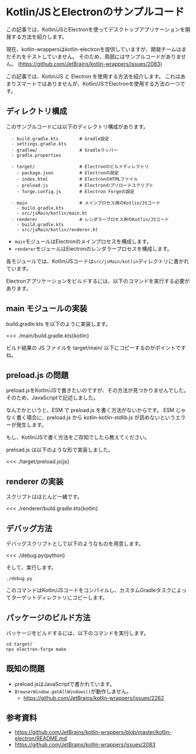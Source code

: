 # Kotlin/JSとElectronのサンプルコード

この記事では、Kotlin/JSとElectronを使ってデスクトップアプリケーションを開発する方法を紹介します。

現在、kotlin-wrappersはkotlin-electronを提供していますが、開発チームはまだそれをテストしていません。
そのため、周囲にはサンプルコードがありません。
(https://github.com/JetBrains/kotlin-wrappers/issues/2083)

この記事では、Kotlin/JS と Electron を使用する方法を紹介します。
これはあまりスマートではありませんが、Kotlin/JSでElectronを使用する方法の一つです。

## ディレクトリ構成

このサンプルコードには以下のディレクトリ構成があります。

```
  - build.gradle.kts        # Gradle設定
  - settings.gradle.kts
  - gradlew/                # Gradleラッパー
  - gradle.properties

  - target/                 # Electronのビルドディレクトリ
    - package.json          # Electronの設定
    - index.html            # ElectronのHTMLファイル
    - preload.js            # Electronのプリロードスクリプト
    - forge.config.js       # Electron Forgeの設定

  - main                    # メインプロセス用のKotlin/JSコード  
    - build.gradle.kts
    - src/jsMain/kotlin/main.kt
  - renderer                # レンダラープロセス用のKotlin/JSコード  
    - build.gradle.kts
    - src/jsMain/kotlin/renderer.kt
```

- `main`モジュールはElectronのメインプロセスを構成します。
- `renderer`モジュールはElectronのレンダラープロセスを構成します。

各モジュールでは、Kotlin/JSコードは`src/jsMain/kotlin`ディレクトリに書かれています。

Electronアプリケーションをビルドするには、以下のコマンドを実行する必要があります。

## main モジュールの実装

build.gradle.kts を以下のように実装します。

<<< ./main/build.gradle.kts{kotlin}

ビルド結果の JS ファイルを target/main/ 以下にコピーするのがポイントですね。

## preload.js の問題

preload.jsをKotlin/JSで書きたいのですが、その方法が見つかりませんでした。
そのため、JavaScriptで記述しました。

なんでかというと、ESM で preload.js を書く方法がないからです。
ESM じゃなく書く場合に、preload.js から kotlin-kotlin-stdlib.js が読めないというエラーが発生します。

もし、Kotlin/JSで書く方法をご存知でしたら教えてください。

preload.js は以下のような形で実装しました。

<<< ./target/preload.js{js}

## renderer の実装

スクリプトはほとんど一緒です。

<<< ./renderer/build.gradle.kts{kotlin}

## デバッグ方法

デバッグスクリプトとして以下のようなものを用意します。

<<< ./debug.py{python}

そして、実行します。

```shell
./debug.py
```

このコマンドはKotlin/JSコードをコンパイルし、カスタムGradleタスクによってターゲットディレクトリにコピーします。

## パッケージのビルド方法

パッケージをビルドするには、以下のコマンドを実行します。

```shell
cd target/
npx electron-forge make
```

## 既知の問題

- preload.jsはJavaScriptで書かれています。
- `BrowserWindow.getAllWindows()`が動作しません。
  - https://github.com/JetBrains/kotlin-wrappers/issues/2262

## 参考資料

- https://github.com/JetBrains/kotlin-wrappers/blob/master/kotlin-electron/README.md
- https://github.com/JetBrains/kotlin-wrappers/issues/2083
